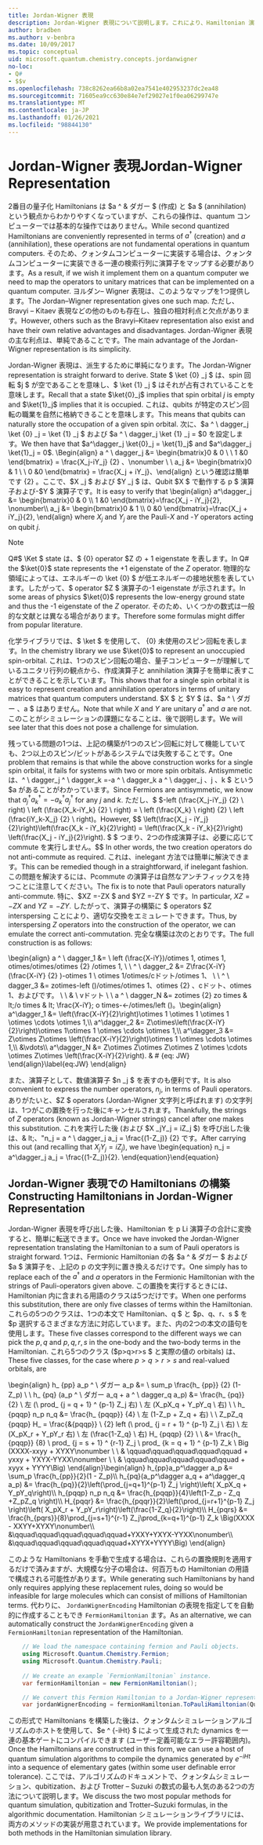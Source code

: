 ```yaml
---
title: Jordan-Wigner 表現
description: Jordan-Wigner 表現について説明します。これにより、Hamiltonian 演算子が、quantum コンピューターでより簡単に実装できるように、その行列に変換されます。
author: bradben
ms.author: v-benbra
ms.date: 10/09/2017
ms.topic: conceptual
uid: microsoft.quantum.chemistry.concepts.jordanwigner
no-loc:
- Q#
- $$v
ms.openlocfilehash: 738c8262ea66b8a02ea7541e402953237dc2ea48
ms.sourcegitcommit: 71605ea9cc630e84e7ef29027e1f0ea06299747e
ms.translationtype: MT
ms.contentlocale: ja-JP
ms.lasthandoff: 01/26/2021
ms.locfileid: "98844130"
---
```

# <a name="jordan-wigner-representation"></a><span data-ttu-id="1abe6-103">Jordan-Wigner 表現</span><span class="sxs-lookup"><span data-stu-id="1abe6-103">Jordan-Wigner Representation</span></span>

<span data-ttu-id="1abe6-104">2番目の量子化 Hamiltonians は $a ^ & ダガー $ (作成) と $a $ (annihilation) という観点からわかりやすくなっていますが、これらの操作は、quantum コンピューターでは基本的な操作ではありません。</span><span class="sxs-lookup"><span data-stu-id="1abe6-104">While second quantized Hamiltonians are conveniently represented in terms of $a^\dagger$ (creation) and $a$ (annihilation), these operations are not fundamental operations in quantum computers.</span></span>
<span data-ttu-id="1abe6-105">そのため、クォンタムコンピューターに実装する場合は、クォンタムコンピューターに実装できる一連の検索行列に演算子をマップする必要があります。</span><span class="sxs-lookup"><span data-stu-id="1abe6-105">As a result, if we wish it implement them on a quantum computer we need to map the operators to unitary matrices that can be implemented on a quantum computer.</span></span>
<span data-ttu-id="1abe6-106">ヨルダン– Wigner 表現は、このようなマップを1つ提供します。</span><span class="sxs-lookup"><span data-stu-id="1abe6-106">The Jordan–Wigner representation gives one such map.</span></span>
<span data-ttu-id="1abe6-107">ただし、Bravyi – Kitaev 表現などの他のものも存在し、独自の相対利点と欠点があります。</span><span class="sxs-lookup"><span data-stu-id="1abe6-107">However, others such as the Bravyi–Kitaev representation also exist and have their own relative advantages and disadvantages.</span></span>
<span data-ttu-id="1abe6-108">Jordan-Wigner 表現の主な利点は、単純であることです。</span><span class="sxs-lookup"><span data-stu-id="1abe6-108">The main advantage of the Jordan-Wigner representation is its simplicity.</span></span>

<span data-ttu-id="1abe6-109">Jordan-Wigner 表現は、派生するために単純になります。</span><span class="sxs-lookup"><span data-stu-id="1abe6-109">The Jordan-Wigner representation is straight forward to derive.</span></span>
<span data-ttu-id="1abe6-110">State $ \ket {0} _j $ は、spin 回転 $j $ が空であることを意味し、$ \ket {1} _j $ はそれが占有されていることを意味します。</span><span class="sxs-lookup"><span data-stu-id="1abe6-110">Recall that a state $\ket{0}_j$ implies that spin orbital $j$ is empty and $\ket{1}_j$ implies that it is occupied.</span></span>
<span data-ttu-id="1abe6-111">これは、qubits が特定のスピン回転の職業を自然に格納できることを意味します。</span><span class="sxs-lookup"><span data-stu-id="1abe6-111">This means that qubits can naturally store the occupation of a given spin orbital.</span></span>
<span data-ttu-id="1abe6-112">次に、$a ^ \ dagger_j \ket {0} _j = \ket {1} _j $ および $a ^ \ dagger_j \ket {1} _j = $0 を設定します。</span><span class="sxs-lookup"><span data-stu-id="1abe6-112">We then have that $a^\dagger_j \ket{0}_j = \ket{1}_j$ and $a^\dagger_j \ket{1}_j = 0$.</span></span>
<span data-ttu-id="1abe6-113">\Begin{align} a ^ \ dagger_j &= \begin{bmatrix}0 & 0 \\ \ 1 &0 \end{bmatrix} = \frac{X_j-iY_j} {2} 、\nonumber \\ \\ a_j &= \begin{bmatrix}0 & 1 \\ \ 0 &0 \end{bmatrix} = \frac{X_j + iY_j}、\end{align} という確認は簡単です {2} 。ここで、$X _j $ および $Y _j $ は、Qubit $X $ で動作する p $ 演算子および-$Y $ 演算子です。</span><span class="sxs-lookup"><span data-stu-id="1abe6-113">It is easy to verify that \begin{align} a^\dagger_j &= \begin{bmatrix}0 & 0 \\\ 1 &0 \end{bmatrix}=\frac{X_j - iY_j}{2}, \nonumber\\\\ a_j &= \begin{bmatrix}0 & 1 \\\ 0 &0 \end{bmatrix}=\frac{X_j + iY_j}{2}, \end{align} where $X_j$ and $Y_j$ are the Pauli-$X$ and -$Y$ operators acting on qubit $j$.</span></span>

>[!NOTE]
> <span data-ttu-id="1abe6-114">Q#$ \Ket $ state は、$ {0} operator $Z の + 1 eigenstate を表します。</span><span class="sxs-lookup"><span data-stu-id="1abe6-114">In Q# the $\ket{0}$ state represents the +1 eigenstate of the $Z$ operator.</span></span> <span data-ttu-id="1abe6-115">物理的な領域によっては、エネルギーの \ket {0} $ が低エネルギーの接地状態を表しています。したがって、$ operator $Z $ 演算子の-1 eigenstate が示されます。</span><span class="sxs-lookup"><span data-stu-id="1abe6-115">In some areas of physics $\ket{0}$ represents the low-energy ground state and thus the -1 eigenstate of the $Z$ operator.</span></span> <span data-ttu-id="1abe6-116">そのため、いくつかの数式は一般的な文献とは異なる場合があります。</span><span class="sxs-lookup"><span data-stu-id="1abe6-116">Therefore some formulas might differ from popular literature.</span></span>

<span data-ttu-id="1abe6-117">化学ライブラリでは、$ \ket $ を使用して、 {0} 未使用のスピン回転を表します。</span><span class="sxs-lookup"><span data-stu-id="1abe6-117">In the chemistry library we use $\ket{0}$ to represent an unoccupied spin-orbital.</span></span>
<span data-ttu-id="1abe6-118">これは、1つのスピン回転の場合、量子コンピューターが理解しているユニタリ行列の観点から、作成演算子と annihilation 演算子を簡単に表すことができることを示しています。</span><span class="sxs-lookup"><span data-stu-id="1abe6-118">This shows that for a single spin orbital it is easy to represent creation and annihilation operators in terms of unitary matrices that quantum computers understand.</span></span>
<span data-ttu-id="1abe6-119">$X $ と $Y $ は、$a ^ \ ダガー $、$a $ はありません。</span><span class="sxs-lookup"><span data-stu-id="1abe6-119">Note that while $X$ and $Y$ are unitary $a^\dagger$ and $a$ are not.</span></span>
<span data-ttu-id="1abe6-120">このことがシミュレーションの課題になることは、後で説明します。</span><span class="sxs-lookup"><span data-stu-id="1abe6-120">We will see later that this does not pose a challenge for simulation.</span></span>

<span data-ttu-id="1abe6-121">残っている問題の1つは、上記の構築が1つのスピン回転に対して機能していても、2つ以上のスピン/ビットがあるシステムでは失敗することです。</span><span class="sxs-lookup"><span data-stu-id="1abe6-121">One problem that remains is that while the above construction works for a single spin orbital, it fails for systems with two or more spin orbitals.</span></span>
<span data-ttu-id="1abe6-122">Antisymmetic は、^ \ dagger_j ^ \ dagger_k =-a ^ \ dagger_k a ^ \ dagger_j $、$j $、$k $ という $a があることがわかっています。</span><span class="sxs-lookup"><span data-stu-id="1abe6-122">Since Fermions are antisymmetic, we know that $a^\dagger_j a^\dagger_k = - a^\dagger_k a^\dagger_j$ for any $j$ and $k$.</span></span>
<span data-ttu-id="1abe6-123">ただし、$ $-left (\frac{X_j-iY_j} {2} \ right) \ left (\frac{X_k-iY_k} {2} \ right) = \ left (\frac{X_k} \ right) {2} \ left (\frac{iY_k-X_j} {2} \ right)。</span><span class="sxs-lookup"><span data-stu-id="1abe6-123">However, $$ \left(\frac{X_j - iY_j}{2}\right)\left(\frac{X_k - iY_k}{2}\right) = \left(\frac{X_k - iY_k}{2}\right) \left(\frac{X_j - iY_j}{2}\right).</span></span>
<span data-ttu-id="1abe6-124">$ $ つまり、2つの作成演算子は、必要に応じて commute を実行しません。</span><span class="sxs-lookup"><span data-stu-id="1abe6-124">$$ In other words, the two creation operators do not anti-commute as required.</span></span>
<span data-ttu-id="1abe6-125">これは、inelegant 方法では簡単に解決できます。</span><span class="sxs-lookup"><span data-stu-id="1abe6-125">This can be remedied though in a straightforward, if inelegant fashion.</span></span>
<span data-ttu-id="1abe6-126">この問題を解決するには、Pcommute の演算子は自然なアンチフィックスを持つことに注意してください。</span><span class="sxs-lookup"><span data-stu-id="1abe6-126">The fix is to note that Pauli operators naturally anti-commute.</span></span>
<span data-ttu-id="1abe6-127">特に、$XZ =-ZX $ and $YZ =-ZY $ です。</span><span class="sxs-lookup"><span data-stu-id="1abe6-127">In particular, $XZ = -ZX$ and $YZ=-ZY$.</span></span>
<span data-ttu-id="1abe6-128">したがって、演算子の構築に $ operators $Z interspersing ことにより、適切な交換をエミュレートできます。</span><span class="sxs-lookup"><span data-stu-id="1abe6-128">Thus, by interspersing $Z$ operators into the construction of the operator, we can emulate the correct anti-commutation.</span></span>
<span data-ttu-id="1abe6-129">完全な構築は次のとおりです。</span><span class="sxs-lookup"><span data-stu-id="1abe6-129">The full construction is as follows:</span></span> 

<span data-ttu-id="1abe6-130">\begin{align} a ^ \ dagger_1 &= \ left (\frac{X-iY})/otimes 1, otimes 1, otimes/otimes/otimes {2} /otimes 1, \\ \\ ^ \ dagger_2 &= Z\frac{X-iY} (\frac{X-iY} {2} )-otimes 1 \ otimes 1/otimes/cドット/otimes 1、 \\ \\ ^ \ dagger_3 &= zotimes-left ()/otimes/otimes 1、otimes {2} 、cドット、otimes 1、およびです。 \\ \\ & \ vドット \\ \\ a ^ \ dagger_N &= zotimes {2} zo times & lt;/o times & lt; \frac{X-iY}; o times-←/otimes/left ()。</span><span class="sxs-lookup"><span data-stu-id="1abe6-130">\begin{align} a^\dagger_1 &= \left(\frac{X-iY}{2}\right)\otimes 1 \otimes 1 \otimes 1 \otimes \cdots \otimes 1,\\\\ a^\dagger_2 &= Z\otimes\left(\frac{X-iY}{2}\right)\otimes 1\otimes 1 \otimes \cdots \otimes 1,\\\\ a^\dagger_3 &= Z\otimes Z\otimes \left(\frac{X-iY}{2}\right)\otimes 1 \otimes \cdots \otimes 1,\\\\ &\vdots\\\\ a^\dagger_N &= Z\otimes Z\otimes Z\otimes Z \otimes \cdots \otimes Z\otimes \left(\frac{X-iY}{2}\right).</span></span> <span data-ttu-id="1abe6-131">& # {eq: JW} \end{align}</span><span class="sxs-lookup"><span data-stu-id="1abe6-131">\label{eq:JW} \end{align}</span></span>

<span data-ttu-id="1abe6-132">また、演算子として、数値演算子 $n _j $ を表すのも便利です。</span><span class="sxs-lookup"><span data-stu-id="1abe6-132">It is also convenient to express the number operators, $n_j$, in terms of Pauli operators.</span></span>
<span data-ttu-id="1abe6-133">ありがたいと、$Z $ operators (Jordan-Wigner 文字列と呼ばれます) の文字列は、1つがこの置換を行った後にキャンセルされます。</span><span class="sxs-lookup"><span data-stu-id="1abe6-133">Thankfully, the strings of $Z$ operators (known as Jordan-Wigner strings) cancel after one makes this substitution.</span></span>
<span data-ttu-id="1abe6-134">これを実行した後 (および $X _jY_j = iZ_j $) を呼び出した後は、& lt;、"n_j = a ^ \ dagger_j a_j = \frac{(1-Z_j)} {2} です。</span><span class="sxs-lookup"><span data-stu-id="1abe6-134">After carrying this out (and recalling that $X_jY_j=iZ_j$), we have \begin{equation} n_j = a^\dagger_j a_j = \frac{(1-Z_j)}{2}.</span></span>
<span data-ttu-id="1abe6-135">\end{equation}</span><span class="sxs-lookup"><span data-stu-id="1abe6-135">\end{equation}</span></span>


## <a name="constructing-hamiltonians-in-jordan-wigner-representation"></a><span data-ttu-id="1abe6-136">Jordan-Wigner 表現での Hamiltonians の構築</span><span class="sxs-lookup"><span data-stu-id="1abe6-136">Constructing Hamiltonians in Jordan-Wigner Representation</span></span>

<span data-ttu-id="1abe6-137">Jordan-Wigner 表現を呼び出した後、Hamiltonian を p Li 演算子の合計に変換すると、簡単に転送できます。</span><span class="sxs-lookup"><span data-stu-id="1abe6-137">Once we have invoked the Jordan-Wigner representation translating the Hamiltonian to a sum of Pauli operators is straight forward.</span></span>
<span data-ttu-id="1abe6-138">1つは、Fermionic Hamiltonian の各 $a ^ & ダガー $ および $a $ 演算子を、上記の p の文字列に置き換えるだけです。</span><span class="sxs-lookup"><span data-stu-id="1abe6-138">One simply has to replace each of the $a^\dagger$ and $a$ operators in the Fermionic Hamiltonian with the strings of Pauli-operators given above.</span></span>
<span data-ttu-id="1abe6-139">この置換を実行するときには、Hamiltonian 内に含まれる用語のクラスは5つだけです。</span><span class="sxs-lookup"><span data-stu-id="1abe6-139">When one performs this substitution, there are only five classes of terms within the Hamiltonian.</span></span>
<span data-ttu-id="1abe6-140">これらの5つのクラスは、1つの本文で Hamiltonian、q $ と $p、q、r、s $ を $p 選択するさまざまな方法に対応しています。また、内の2つの本文の語句を使用します。</span><span class="sxs-lookup"><span data-stu-id="1abe6-140">These five classes correspond to the different ways we can pick the $p,q$ and $p,q,r,s$ in the one-body and the two-body terms in the Hamiltonian.</span></span>
<span data-ttu-id="1abe6-141">これら5つのクラス ($p>q>r>s $ と実際の値の orbitals) は、</span><span class="sxs-lookup"><span data-stu-id="1abe6-141">These five classes, for the case where $p>q>r>s$ and real-valued orbitals, are</span></span>

<span data-ttu-id="1abe6-142">\begin{align} h_ {pp} a_p ^ \ ダガー a_p &= \ sum_p \frac{h_ {pp}} {2} (1-Z_p) \\ \\ h_ {pq} (a_p ^ \ ダガー a_q + a ^ \ dagger_q a_p) &= \frac{h_ {pq}} {2} \ 左 (\ prod_ {j = q + 1} ^ {p-1} Z_j 右) \ 左 (X_pX_q + Y_pY_q \ 右) \\ \\ h_ {pqqp} n_p n_q &= \frac{h_ {pqqp}} {4} \ 左 (1-Z_p + Z_q + 右) \\ \\ Z_pZ_q {pqqp} H_ = \frac{&{pqqp}} \ {2} left (\ prod_ {j = r + 1} ^ {p-1} Z_j \ 右) \ 左 (X_pX_r + Y_pY_r 右) \ 左 (\frac{1-Z_q} \ 右) H_ {pqqp} {2} \\ \\ &= \frac{h_ {pqqp}} {8} \ prod_ {j = s + 1} ^ {r-1} Z_j \ prod_ {k = q + 1} ^ {p-1} Z_k \ Big (XXXX-xxyy + XYXY\nonumber \\ \\ & \qquad\qquad\qquad\qquad\qquad + yxxy + YXYX-YYXX\nonumber \\ \\ & \qquad\qquad\qquad\qquad\qquad + xyyx + YYYY\Big) \end{align}</span><span class="sxs-lookup"><span data-stu-id="1abe6-142">\begin{align} h_{pp}a_p^\dagger a_p &= \sum_p \frac{h_{pp}}{2}(1 - Z_p)\\\\ h_{pq}(a_p^\dagger a_q + a^\dagger_q a_p) &= \frac{h_{pq}}{2}\left(\prod_{j=q+1}^{p-1} Z_j \right)\left( X_pX_q + Y_pY_q\right)\\\\ h_{pqqp} n_p n_q &=  \frac{h_{pqqp}}{4}\left(1-Z_p - Z_q +Z_pZ_q \right)\\\\ H_{pqqr} &= \frac{h_{pqqr}}{2}\left(\prod_{j=r+1}^{p-1} Z_j \right)\left( X_pX_r + Y_pY_r\right)\left(\frac{1-Z_q}{2}\right)\\\\ H_{pqrs} &= \frac{h_{pqrs}}{8}\prod_{j=s+1}^{r-1} Z_j\prod_{k=q+1}^{p-1} Z_k \Big(XXXX - XXYY+XYXY\nonumber\\\\ &\qquad\qquad\qquad\qquad\qquad+YXXY+YXYX-YYXX\nonumber\\\\ &\qquad\qquad\qquad\qquad\qquad+XYYX+YYYY\Big) \end{align}</span></span>

<span data-ttu-id="1abe6-143">このような Hamiltonians を手動で生成する場合は、これらの置換規則を適用するだけで済みますが、大規模な分子の場合は、何百万もの Hamiltonian の用語で構成される可能性があります。</span><span class="sxs-lookup"><span data-stu-id="1abe6-143">While generating such Hamiltonians by hand only requires applying these replacement rules, doing so would be infeasible for large molecules which can consist of millions of Hamiltonian terms.</span></span>
<span data-ttu-id="1abe6-144">代わりに、 `JordanWignerEncoding` Hamiltonian の表現を指定してを自動的に作成することもでき `FermionHamiltonian` ます。</span><span class="sxs-lookup"><span data-stu-id="1abe6-144">As an alternative, we can automatically construct the `JordanWignerEncoding` given a `FermionHamiltonian` representation of the Hamiltonian.</span></span>

```csharp
    // We load the namespace containing fermion and Pauli objects. 
    using Microsoft.Quantum.Chemistry.Fermion;
    using Microsoft.Quantum.Chemistry.Pauli;
    
    // We create an example `FermionHamiltonian` instance.
    var fermionHamiltonian = new FermionHamiltonian();

    // We convert this Fermion Hamiltonian to a Jordan-Wigner representation.
    var jordanWignerEncoding = fermionHamiltonian.ToPauliHamiltonian(QubitEncoding.JordanWigner);
```

<span data-ttu-id="1abe6-145">この形式で Hamiltonians を構築した後は、クォンタムシミュレーションアルゴリズムのホストを使用して、$e ^ {-iHt} $ によって生成された dynamics を一連の基本ゲートにコンパイルできます (ユーザー定義可能なエラー許容範囲内)。</span><span class="sxs-lookup"><span data-stu-id="1abe6-145">Once the Hamiltonians are constructed in this form, we can use a host of quantum simulation algorithms to compile the dynamics generated by $e^{-iHt}$ into a sequence of elementary gates (within some user definable error tolerance).</span></span>
<span data-ttu-id="1abe6-146">ここでは、アルゴリズムのドキュメントで、クォンタムシミュレーション、qubitization、および Trotter – Suzuki の数式の最も人気のある2つの方法について説明します。</span><span class="sxs-lookup"><span data-stu-id="1abe6-146">We discuss the two most popular methods for quantum simulation, qubitization and Trotter–Suzuki formulas, in the algorithmic documentation.</span></span> <span data-ttu-id="1abe6-147">Hamiltonian シミュレーションライブラリには、両方のメソッドの実装が用意されています。</span><span class="sxs-lookup"><span data-stu-id="1abe6-147">We provide implementations for both methods in the Hamiltonian simulation library.</span></span>
